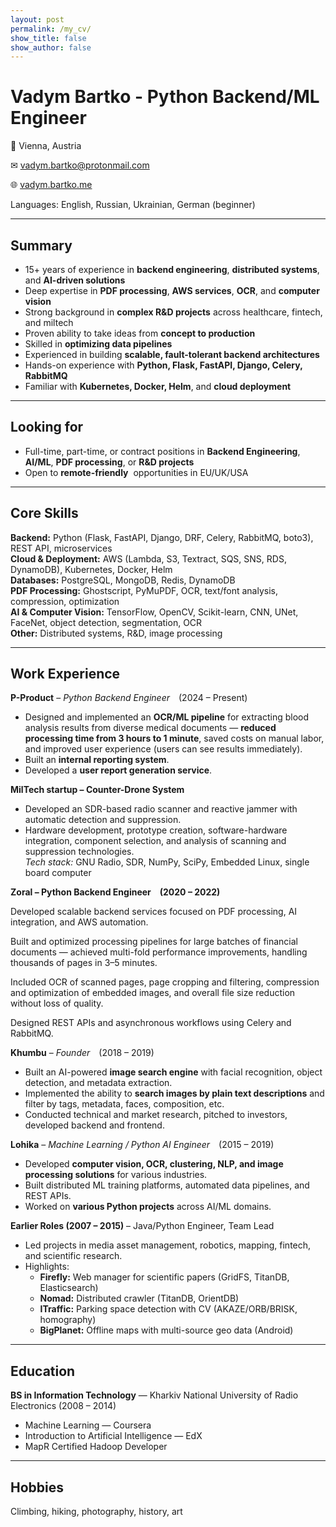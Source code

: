 ```yaml
---
layout: post
permalink: /my_cv/
show_title: false
show_author: false
---
```



# Vadym Bartko - Python Backend/ML Engineer

📍 Vienna, Austria 

✉ [vadym.bartko@protonmail.com](mailto:vadym.bartko@protonmail.com) 

🌐 [vadym.bartko.me](https://vadym.bartko.me)

Languages: English, Russian, Ukrainian, German (beginner)

---

## Summary

- 15+ years of experience in **backend engineering**, **distributed systems**, and **AI-driven solutions**
- Deep expertise in **PDF processing**, **AWS services**, **OCR**, and **computer vision**
- Strong background in **complex R&D projects** across healthcare, fintech, and miltech
- Proven ability to take ideas from **concept to production**
- Skilled in **optimizing data pipelines**
- Experienced in building **scalable, fault-tolerant backend architectures**
- Hands-on experience with **Python, Flask, FastAPI, Django, Celery, RabbitMQ**
- Familiar with **Kubernetes, Docker, Helm**, and **cloud deployment**

---

## Looking for

- Full-time, part-time, or contract positions in **Backend Engineering**, **AI/ML**, **PDF processing**, or **R&D projects**
- Open to **remote-friendly**  opportunities in EU/UK/USA

---

## Core Skills

**Backend:** Python (Flask, FastAPI, Django, DRF, Celery, RabbitMQ, boto3), REST API, microservices\
**Cloud & Deployment:** AWS (Lambda, S3, Textract, SQS, SNS, RDS, DynamoDB), Kubernetes, Docker, Helm\
**Databases:** PostgreSQL, MongoDB, Redis, DynamoDB\
**PDF Processing:** Ghostscript, PyMuPDF, OCR, text/font analysis, compression, optimization\
**AI & Computer Vision:** TensorFlow, OpenCV, Scikit-learn, CNN, UNet, FaceNet, object detection, segmentation, OCR\
**Other:** Distributed systems, R&D, image processing

---

## Work Experience

**P-Product** – *Python Backend Engineer* (2024 – Present)

- Designed and implemented an **OCR/ML pipeline** for extracting blood analysis results from diverse medical documents — **reduced processing time from 3 hours to 1 minute**, saved costs on manual labor, and improved user experience (users can see results immediately).
- Built an **internal reporting system**.
- Developed a **user report generation service**.

**MilTech startup – Counter-Drone System**

- Developed an SDR-based radio scanner and reactive jammer with automatic detection and suppression.
- Hardware development, prototype creation, software-hardware integration, component selection, and analysis of scanning and suppression technologies.\
  *Tech stack:* GNU Radio, SDR, NumPy, SciPy, Embedded Linux, single board computer

**Zoral – Python Backend Engineer (2020 – 2022)**

Developed scalable backend services focused on PDF processing, AI integration, and AWS automation.

Built and optimized processing pipelines for large batches of financial documents — achieved multi-fold performance improvements, handling thousands of pages in 3–5 minutes.

Included OCR of scanned pages, page cropping and filtering, compression and optimization of embedded images, and overall file size reduction without loss of quality.

Designed REST APIs and asynchronous workflows using Celery and RabbitMQ.

**Khumbu** – *Founder* (2018 – 2019)

- Built an AI-powered **image search engine** with facial recognition, object detection, and metadata extraction.
- Implemented the ability to **search images by plain text descriptions** and filter by tags, metadata, faces, composition, etc.
- Conducted technical and market research, pitched to investors, developed backend and frontend.

**Lohika** – *Machine Learning / Python AI Engineer* (2015 – 2019)

- Developed **computer vision, OCR, clustering, NLP, and image processing solutions** for various industries.
- Built distributed ML training platforms, automated data pipelines, and REST APIs.
- Worked on **various Python projects** across AI/ML domains.

**Earlier Roles (2007 – 2015)** – Java/Python Engineer, Team Lead

- Led projects in media asset management, robotics, mapping, fintech, and scientific research.
- Highlights:
  - **Firefly:** Web manager for scientific papers (GridFS, TitanDB, Elasticsearch)
  - **Nomad:** Distributed crawler (TitanDB, OrientDB)
  - **ITraffic:** Parking space detection with CV (AKAZE/ORB/BRISK, homography)
  - **BigPlanet:** Offline maps with multi-source geo data (Android)

---

## Education

**BS in Information Technology** — Kharkiv National University of Radio Electronics (2008 – 2014)

- Machine Learning — Coursera
- Introduction to Artificial Intelligence — EdX
- MapR Certified Hadoop Developer

---

## Hobbies

Climbing, hiking, photography, history, art
